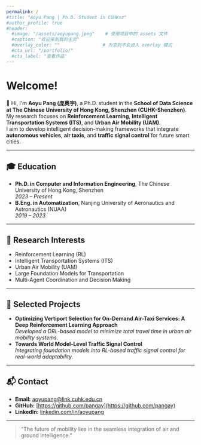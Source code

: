 ```yaml
---
permalink: /
#title: "Aoyu Pang | Ph.D. Student in CUHKsz"
#author_profile: true
#header:
  #image: "/assets/aoyupang.jpeg"    # 使用项目中的 assets 文件
  #caption: "欢迎来到我的主页"
  #overlay_color: ""                # 为空则不会进入 overlay 模式
  #cta_url: "/portfolio/"
  #cta_label: "查看作品"
---
```


# Welcome!

👋 Hi, I'm **Aoyu Pang (庞奥宇)**, a Ph.D. student in the **School of Data Science at The Chinese University of Hong Kong, Shenzhen (CUHK-Shenzhen)**.  
My research focuses on **Reinforcement Learning**, **Intelligent Transportation Systems (ITS)**, and **Urban Air Mobility (UAM)**.  
I aim to develop intelligent decision-making frameworks that integrate **autonomous vehicles**, **air taxis**, and **traffic signal control** for future smart cities.

---

## 🎓 Education
- **Ph.D. in Computer and Information Engineering**, The Chinese University of Hong Kong, Shenzhen  
  *2023 – Present*
- **B.Eng. in Automatization**, Nanjing University of Aeronautics and Astronautics (NUAA)  
  *2019 – 2023*

---

## 🔬 Research Interests
- Reinforcement Learning (RL)
- Intelligent Transportation Systems (ITS)
- Urban Air Mobility (UAM)
- Large Foundation Models for Transportation
- Multi-Agent Coordination and Decision Making

---

## 📄 Selected Projects
- **Optimizing Vertiport Selection for On-Demand Air-Taxi Services: A Deep Reinforcement Learning Approach**  
  *Developed a DRL-based model to minimize total travel time in urban air mobility systems.*
- **Towards World Model-Level Traffic Signal Control**  
  *Integrating foundation models into RL-based traffic signal control for real-world adaptability.*

---

## 📬 Contact
- **Email:** aoyupang@link.cuhk.edu.cn  
- **GitHub:** [https://github.com/pangay](https://github.com/pangay)
- **LinkedIn:** [linkedin.com/in/aoyupang](https://www.linkedin.com/in/aoyu-pang-39052b292/)

---

> “The future of mobility lies in the seamless integration of air and ground intelligence.”
